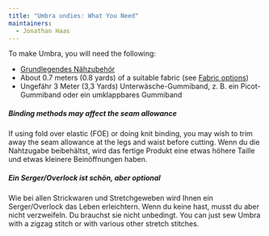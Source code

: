```yaml
---
title: "Umbra undies: What You Need"
maintainers:
  - Jonathan Haas
---
```


To make Umbra, you will need the following:

- [Grundlegendes Nähzubehör](/docs/sewing/basic-sewing-supplies)
- About 0.7 meters (0.8 yards) of a suitable fabric (see [Fabric options](/docs/designs/umbra/fabric))
- Ungefähr 3 Meter (3,3 Yards) Unterwäsche-Gummiband, z. B. ein Picot-Gummiband oder ein umklappbares Gummiband

<Tip>

##### Binding methods may affect the seam allowance

If using fold over elastic (FOE) or doing knit binding, you may wish to trim away the seam allowance at the legs and waist before cutting. Wenn du die Nahtzugabe beibehältst, wird das fertige Produkt eine etwas höhere Taille und etwas kleinere Beinöffnungen haben.

##### Ein Serger/Overlock ist schön, aber optional

Wie bei allen Strickwaren und Stretchgeweben wird Ihnen ein Serger/Overlock das Leben erleichtern. Wenn du keine hast, musst du aber nicht verzweifeln. Du brauchst sie nicht unbedingt. You can just sew Umbra with a zigzag stitch or with various other stretch stitches.

</Tip>
